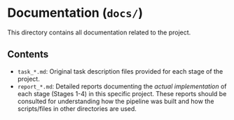 # Documentation (`docs/`)

This directory contains all documentation related to the project.

## Contents

*   `task_*.md`: Original task description files provided for each stage of the project.
*   `report_*.md`: Detailed reports documenting the *actual implementation* of each stage (Stages 1-4) in this specific project. These reports should be consulted for understanding how the pipeline was built and how the scripts/files in other directories are used. 